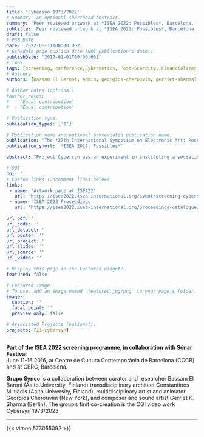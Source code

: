 ```yaml
---
title: 'Cybersyn 1973/2022'
# Summary. An optional shortened abstract.
summary: 'Peer reviewed artwork at *ISEA 2022: Possibles*, Barcelona.'
subtitle: 'Peer reviewed artwork at *ISEA 2022: Possibles*, Barcelona.'
draft: false
# PUB DATE
date: '2022-06-11T00:00:00Z' 
# Schedule page publish date (NOT publication's date).
publishDate: '2017-01-01T00:00:00Z'
# TAGS 
tags: [screening, conference,Cybernetics, Post-Scarcity, Financialization, Repurposing Infrastructures, Sci-Fi, fix, get image]
# Authors
authors: [Bassam El Baroni, admin, georgios-cherouvim, gerriet-sharma]

# Author notes (optional)
#author_notes:
#  - 'Equal contribution'
#  - 'Equal contribution'

# Publication type.
publication_types: ['1']

# Publication name and optional abbreviated publication name.
publication: 'The *27th International Symposium on Electronic Art: Possibles* (ISEA), Barcelona.'
publication_short: '*ISEA 2022: Possibles*'

abstract: "Project Cybersyn was an experiment in instituting a socialist networked economy embraced by the short-lived Salvador Allende government of Chile (1970 – 1973) and developed together with the British cybernetician Stafford Beer. For the past decade, Project Cybersyn has been a recurrent reference – a best practice from the past – in discussions around the repurposing of hegemonic technological infrastructures and their redirection towards more equitable economic and social practices. The iconic image of Project Cybersyn’s control room – with its sci-fi appearance – represents a technical and aesthetic object that alludes to negotiation, democratic decision making, and social welfare. The allure of this image is the starting point for the video which proposes that desires for post-scarcity and postcapitalist economics must grapple with the shifts in the political, economic, and technological conditions of possibility that have transpired since Project Cybersyn. To this end the control room image itself becomes a platform for alien mutations, philosophical speculations, and social commitments. What would it take to reimagine the artefactual Cybersyn for our hyper-financialized day and age? For this work, curator and researcher Bassam El Baroni and transdisciplinary architect Constantinos Miltiadis collaborated with multidisciplinary artist and animator Georgios Cherouvim, and composer and sound artist Gerriet K. Sharma to bring this question to life."

# DOI 
doi: ''
# Custom links (uncomment lines below)
links:
 - name: 'Artwork page at ISEA22'
   url: 'https://isea2022.isea-international.org/event/screening-cybersyn-1973-2023/'
 - name: 'ISEA 2022 Proceedings'
   url: 'https://isea2022.isea-international.org/proceedings-catalogue/'

url_pdf: ''
url_code: ''
url_dataset: ''
url_poster: ''
url_project: ''
url_slides: ''
url_source: ''
url_video: ''

# Display this page in the Featured widget?
featured: false

# Featured image
# To use, add an image named `featured.jpg/png` to your page's folder.
image:
  caption: ''
  focal_point: ''
  preview_only: false

# Associated Projects (optional).
projects: [21-cybersyn]
---
```


**Part of the ISEA 2022 screening programme, in collaboration with  Sónar Festival**  
June 11-16 2016, at Centre de Cultura Contemporània de Barcelona (CCCB) and at CERC, Barcelona. 

**Grupo Synco** is a collaboration between curator and researcher Bassam El Baroni (Aalto University, Finland) transdisciplinary architect Constantinos Miltiadis (Aalto University, Finland), multidisciplinary artist and animator Georgios Cherouvim (New York), and composer and sound artist Gerriet K. Sharma (Berlin). The group’s first co-creation is the CGI video work Cybersyn 1973/2023.

---


{{< vimeo 573055092 >}}

